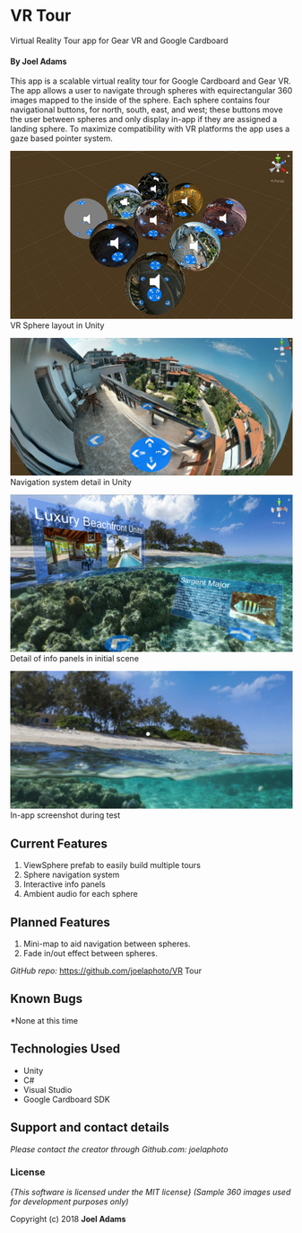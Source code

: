 # VR Tour

Virtual Reality Tour app for Gear VR and Google Cardboard

#### By **Joel Adams**

This app is a scalable virtual reality tour for Google Cardboard and Gear VR. The app allows a user to navigate through spheres with equirectangular 360 images mapped to the inside of the sphere. Each sphere contains four navigational buttons, for north, south, east, and west; these buttons move the user between spheres and only display in-app if they are assigned a landing sphere. To maximize compatibility with VR platforms the app uses a gaze based pointer system.

![VR Sphere layout in Unity](/readmeImages/img.jpg)
VR Sphere layout in Unity

![Nav system detail](/readmeImages/img1.jpg)
Navigation system detail in Unity

![In-app screenshot](/readmeImages/img3.jpg)
Detail of info panels in initial scene

![In-app screenshot](/readmeImages/img2.jpg)
In-app screenshot during test


## Current Features
1. ViewSphere prefab to easily build multiple tours
2. Sphere navigation system
3. Interactive info panels
4. Ambient audio for each sphere

## Planned Features
1. Mini-map to aid navigation between spheres.
2. Fade in/out effect between spheres.

*GitHub repo:* https://github.com/joelaphoto/VR Tour

## Known Bugs
*None at this time

## Technologies Used
* Unity
* C#
* Visual Studio
* Google Cardboard SDK

## Support and contact details

_Please contact the creator through Github.com: joelaphoto_

### License

*{This software is licensed under the MIT license}*
*(Sample 360 images used for development purposes only)*

Copyright (c) 2018 **Joel Adams**
